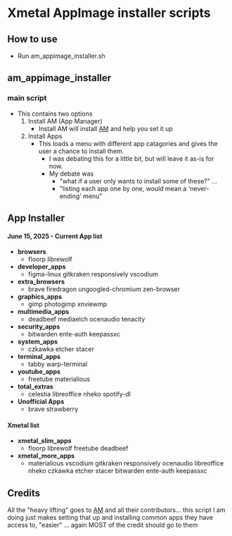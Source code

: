 # Xmetal AppImage installer scripts 

## How to use 

- Run am_appimage_installer.sh 

## am_appimage_installer 

### main script

- This contains two options 
  1) Install AM (App Manager)
       - Install AM will install [AM](https://github.com/ivan-hc/AM) and help you set it up
  2) Install Apps
        - This loads a menu with different app catagories and gives the user a chance to install them.
          - I was debating this for a little bit, but will leave it as-is for now.  
          - My debate was 
            - "what if a user only wants to install some of these?" ...     
            - "listing each app one by one, would mean a 'never-ending' menu" 


## App Installer

#### June 15, 2025 - Current App list 

- **browsers**
  - floorp librewolf
- **developer_apps** 
    -   figma-linux gitkraken responsively vscodium
- **extra_browsers** 
    -   brave firedragon ungoogled-chromium zen-browser
- **graphics_apps** 
    -   gimp photogimp xnviewmp
- **multimedia_apps** 
    -   deadbeef mediaelch ocenaudio tenacity
- **security_apps** 
    -   bitwarden ente-auth keepassxc
- **system_apps** 
    -   czkawka etcher stacer
- **terminal_apps** 
    -   tabby warp-terminal
- **youtube_apps**
  - freetube materialious
- **total_extras**
  - celestia libreoffice nheko spotify-dl
- **Unofficial Apps**
  - brave strawberry

#### Xmetal list 

  - **xmetal_slim_apps**
    - floorp librewolf freetube deadbeef
  - **xmetal_more_apps**
    - materialious vscodium gitkraken responsively ocenaudio libreoffice nheko czkawka etcher stacer bitwarden ente-auth keepassxc


## Credits

All the "heavy lifting" goes to [AM](https://github.com/ivan-hc/AM#how-to-set-the-path-to-local-apps) and all their contributors... this script I am doing just makes setting that up and installing common apps they have access to, "easier" ... again MOST of the credit should go to them 